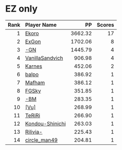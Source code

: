 # EZ only
| Rank | Player Name |  PP  | Scores |
| ----:|:----------- | ----:| ------:|
| 1 | [Ekoro](https://osu.ppy.sh/u/284905) | 3662.32 | 17 |
| 2 | [ExGon](https://osu.ppy.sh/u/214187) | 1702.06 | 8 |
| 3 | [-GN](https://osu.ppy.sh/u/895581) | 1445.79 | 4 |
| 4 | [VanillaSandvich](https://osu.ppy.sh/u/2782093) | 906.98 | 4 |
| 5 | [Karnes](https://osu.ppy.sh/u/6588087) | 452.06 | 2 |
| 6 | [balpo](https://osu.ppy.sh/u/4609026) | 386.92 | 1 |
| 7 | [Mafham](https://osu.ppy.sh/u/3660531) | 386.12 | 1 |
| 8 | [FGSky](https://osu.ppy.sh/u/2094566) | 351.85 | 1 |
| 9 | [-BM](https://osu.ppy.sh/u/6189031) | 283.35 | 1 |
| 10 | [[Vu]](https://osu.ppy.sh/u/6125316) | 268.99 | 1 |
| 11 | [TeRiRi](https://osu.ppy.sh/u/2142966) | 266.90 | 1 |
| 12 | [Kondou-Shinichi](https://osu.ppy.sh/u/7088349) | 263.03 | 1 |
| 13 | [Rilivia-](https://osu.ppy.sh/u/6896807) | 225.43 | 1 |
| 14 | [circle_man49](https://osu.ppy.sh/u/3812234) | 204.81 | 1 |

